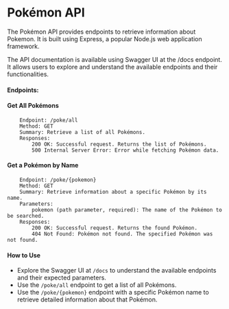 # Pokémon API

The Pokémon API provides endpoints to retrieve information about Pokemon. It is built using Express, a popular Node.js web application framework.


The API documentation is available using Swagger UI at the /docs endpoint. It allows users to explore and understand the available endpoints and their functionalities.

#### Endpoints:

#### Get All Pokémons

```
    Endpoint: /poke/all
    Method: GET
    Summary: Retrieve a list of all Pokémons.
    Responses:
        200 OK: Successful request. Returns the list of Pokémons.
        500 Internal Server Error: Error while fetching Pokémon data.
```

#### Get a Pokémon by Name

```
    Endpoint: /poke/{pokemon}
    Method: GET
    Summary: Retrieve information about a specific Pokémon by its name.
    Parameters:
        pokemon (path parameter, required): The name of the Pokémon to be searched.
    Responses:
        200 OK: Successful request. Returns the found Pokémon.
        404 Not Found: Pokémon not found. The specified Pokémon was not found.
```

#### How to Use

- Explore the Swagger UI at `/docs` to understand the available endpoints and their expected parameters.
- Use the `/poke/all` endpoint to get a list of all Pokémons.
- Use the `/poke/{pokemon}` endpoint with a specific Pokémon name to retrieve detailed information about that Pokémon.
